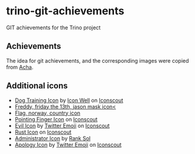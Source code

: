 # trino-git-achievements
GIT achievements for the Trino project

## Achievements

The idea for git achievements, and the corresponding images were copied from [Acha](https://github.com/someteam/acha).

## Additional icons

* <a href="https://iconscout.com/icons/dog-training" target="_blank">Dog Training Icon</a> by <a href="https://iconscout.com/contributors/icon-click">Icon Well</a> on <a href="https://iconscout.com">Iconscout</a>
* <a href="https://www.iconfinder.com/icons/2525054/freddy_friday_the_13th_jason_mask_krueger_icon">Freddy, friday the 13th, jason mask icon<</a>
* <a href="https://www.iconfinder.com/icons/3253494/flag_norway_country_world_icon">Flag, norway, country icon</a>
* <a href="https://iconscout.com/icons/pointing-finger" target="_blank">Pointing Finger Icon</a> on <a href="https://iconscout.com">Iconscout</a>
* <a href="https://iconscout.com/icons/evil" target="_blank">Evil Icon</a> by <a href="https://iconscout.com/contributors/twitter-inc">Twitter Emoji</a> on <a href="https://iconscout.com">Iconscout</a>
* <a href="https://iconscout.com/icons/rust" target="_blank">Rust Icon</a> on <a href="https://iconscout.com">Iconscout</a>
* <a href="https://iconscout.com/icons/administrator" target="_blank">Administrator Icon</a> by <a href="https://iconscout.com/contributors/promotion-king" target="_blank">Rank Sol</a>
* <a href="https://iconscout.com/icons/apology" target="_blank">Apology Icon</a> by <a href="https://iconscout.com/contributors/twitter-inc">Twitter Emoji</a> on <a href="https://iconscout.com">Iconscout</a>